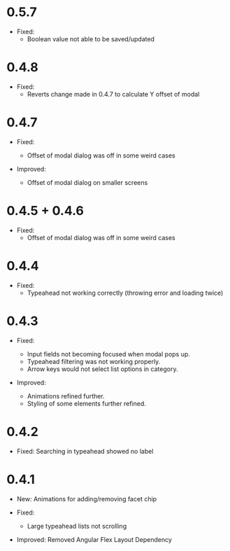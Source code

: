 # 0.5.7
* Fixed:
  * Boolean value not able to be saved/updated

# 0.4.8
* Fixed:
  * Reverts change made in 0.4.7 to calculate Y offset of modal
  
# 0.4.7
* Fixed:
  * Offset of modal dialog was off in some weird cases
  
* Improved:
  * Offset of modal dialog on smaller screens

# 0.4.5 + 0.4.6
* Fixed: 
  * Offset of modal dialog was off in some weird cases

# 0.4.4
* Fixed:
  * Typeahead not working correctly (throwing error and loading twice)
  

# 0.4.3
* Fixed: 
  * Input fields not becoming focused when modal pops up.
  * Typeahead filtering was not working properly.
  * Arrow keys would not select list options in category.
  
* Improved:
  * Animations refined further.
  * Styling of some elements further refined.
  
# 0.4.2
* Fixed: Searching in typeahead showed no label

# 0.4.1
* New: Animations for adding/removing facet chip
* Fixed:
  * Large typeahead lists not scrolling
  
* Improved: Removed Angular Flex Layout Dependency
